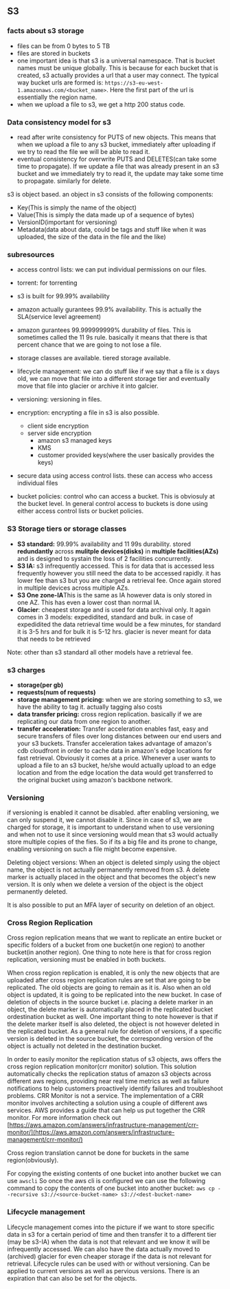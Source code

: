 ## S3

### facts about s3 storage

- files can be from 0 bytes to 5 TB
- files are stored in buckets
- one important idea is that s3 is a universal namespace. That is bucket names must be unique globally. This is because for each bucket that is created, s3 actually provides a url that a user may connect. The typical way bucket urls are formed is: `https://s3-eu-west-1.amazonaws.com/<bucket_name>`. Here the first part of the url is essentially the region name. 
- when we upload a file to s3, we get a http 200 status code. 
    
### Data consistency model for s3

- read after write consistency for PUTS of new objects. This means that when we upload a file to any s3 bucket, immediately after uploading if we try to read the file we will be able to read it.
- eventual consistency for overwrite PUTS and DELETES(can take some time to propagate). If we update a file that was already present in an s3 bucket and we immediately try to read it, the update may take some time to propagate. similarly for delete.

s3 is object based. an object in s3 consists of the following components:
- Key(This is simply the name of the object)
- Value(This is simply the data made up of a sequence of bytes)
- VersionID(important for versioning)
- Metadata(data about data, could be tags and stuff like when it was uploaded, the size of the data in the file and the like)

### subresources

- access control lists: we can put individual permissions on our files.
- torrent: for torrenting

- s3 is built for 99.99% availability
- amazon actually gurantees 99.9% availability. This is actually the SLA(service level agreement)
- amazon gurantees 99.999999999% durability of files. This is sometimes called the 11 9s rule. basically it means that there is that percent chance that we are going to not lose a file.
- storage classes are available. tiered storage available.
- lifecycle management: we can do stuff like if we say that a file is x days old, we can move that file into a different storage tier and eventually move that file into glacier or archive it into galcier.
- versioning: versioning in files.
- encryption: encrypting a file in s3 is also possible. 
    - client side encryption
    - server side encryption
        - amazon s3 managed keys
        - KMS
        - customer provided keys(where the user basically provides the keys)
- secure data using access control lists. these can access who access individual files
- bucket policies: control who can access a bucket. This is obviosuly at the bucket level. In general control access to buckets is done using either access control lists or bucket policies.

### S3 Storage tiers or storage classes

- **S3 standard:** 99.99% availability and 11 99s durability. stored **redundantly** across **mulitple devices(disks)** in **multiple facilities(AZs)** and is designed to systain the loss of 2 facilities concurrently.
- **S3 IA:** s3 infrequently accessed. This is for data that is accessed less frequently however you still need the data to be accessed rapidly. it has lower fee than s3 but you are charged a retrieval fee. Once again stored in multiple devices across multiple AZs.
- **S3 One zone-IA**This is the same as IA however data is only stored in one AZ. This has even a lower cost than normal IA. 
- **Glacier**: cheapest storage and is used for data archival only. It again comes in 3 models: expedidited, standard and bulk. in case of expedidited the data retrieval time would be a few minutes, for standard it is 3-5 hrs and for bulk it is 5-12 hrs. glacier is never meant for data that needs to be retrieved

Note: other than s3 standard all other models have a retrieval fee. 

### s3 charges

- **storage(per gb)**
- **requests(num of requests)**
- **storage management pricing:** when we are storing something to s3, we have the ability to tag it. actually tagging also costs
- **data transfer pricing:** cross region replication. basically if we are replicating our data from one region to another.
- **transfer acceleration:** Transfer acceleration enables fast, easy and secure transfers of files over long distances between our end users and your s3 buckets. Transfer acceleration takes advantage of amazon's cdb cloudfront in order to cache data in amazon's edge locations for fast retrieval. Obviously it comes at a price. Whenever a user wants to upload a file to an s3 bucket, he/she would actually upload to an edge location and from the edge location the data would get transferred to the original bucket using amazon's backbone network.

### Versioning

if versioning is enabled it cannot be disabled. after enabling versioning, we can only suspend it, we cannot disable it. Since in case of s3, we are charged for storage, it is important to understand when to use versioning and when not to use it since versioning would mean that s3 would actually store multiple copies of the fies. So if its a big file and its prone to change, enabling versioning on such a file might become expensive. 

Deleting object versions:
When an object is deleted simply using the object name, the object is not actually permanently removed from s3. A delete marker is actually placed in the object and that becomes the object's new version. It is only when we delete a version of the object is the object permanently deleted.

It is also possible to put an MFA layer of security on deletion of an object.

### Cross Region Replication

Cross region replication means that we want to replicate an entire bucket or specific folders of a bucket from one bucket(in one region) to another bucket(in another region). One thing to note here is that for cross region replication, versioning must be enabled in both buckets.

When cross region replication is enabled, it is only the new objects that are uploaded after cross region replication rules are set that are going to be replicated. The old objects are going to remain as it is. Also when an old object is updated, it is going to be replicated into the new bucket. 
In case of deletion of objects in the source bucket i.e. placing a delete marker in an object, the delete marker is automatically placed in the replicated bucket ordestination bucket as well. One important thing to note however is that if the delete marker itself is also deleted, the object is not however deleted in the replicated bucket. As a general rule for deletion of versions, if a specific version is deleted in the source bucket, the corresponding version of the object is actually not deleted in the destination bucket.

In order to easily monitor the replication status of s3 objects, aws offers the cross region replication monitor(crr monitor) solution. This solution automatically checks the replication status of amazon s3 objects across different aws regions, providing near real time metrics as well as failure notifications to help customers proactively identify failures and troubleshoot problems. 
CRR Monitor is not a service. The implementation of a CRR monitor involves architecting a solution using a couple of different aws services. AWS provides a guide that can help us put together the CRR monitor. For more information check out [https://aws.amazon.com/answers/infrastructure-management/crr-monitor/](https://aws.amazon.com/answers/infrastructure-management/crr-monitor/)

Cross region translation cannot be done for buckets in the same region(obviously).

For copying the existing contents of one bucket into another bucket we can use `awscli`
So once the aws cli is configured we can use the following command to copy the contents of one bucket into another bucket:
`aws cp --recursive s3://<source-bucket-name> s3://<dest-bucket-name>`

### Lifecycle management

Lifecycle management comes into the picture if we want to store specific data in s3 for a certain period of time and then transfer it to a different tier (may be s3-IA) when the data is not that relevant and we know it will be infrequently accessed. We can also have the data actually moved to (archived) glacier for even cheaper storage if the data is not relevant for retrieval. 
Lifecycle rules can be used with or without versioning.
Can be applied to current versions as well as pervious versions.
There is an expiration that can also be set for the objects.

